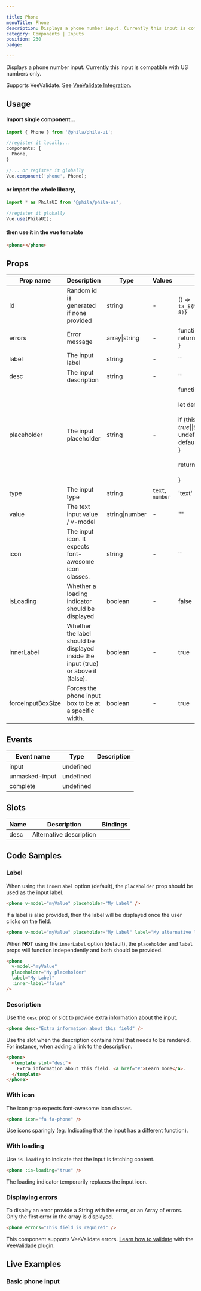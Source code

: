 ```yaml
---

title: Phone
menuTitle: Phone
description: Displays a phone number input. Currently this input is compatible with US numbers only.
category: Components | Inputs
position: 230
badge:

---
```


Displays a phone number input. Currently this input is compatible with US numbers only.

<alert>Supports VeeValidate. See [VeeValidate Integration](/vendors/vee-validate-integration).</alert>

## Usage

#### Import single component...

```js
import { Phone } from '@phila/phila-ui';

//register it locally...
components: {
  Phone,
}

//... or register it globally
Vue.component('phone', Phone);
```

#### or import the whole library,

```js
import * as PhilaUI from "@phila/phila-ui";

//register it globally
Vue.use(PhilaUI);
```

#### then use it in the vue template

```html
<phone></phone>
```

## Props

| Prop name         | Description                                                                        | Type           | Values           | Default                                                                                                                                                                                                                                                |
| ----------------- | ---------------------------------------------------------------------------------- | -------------- | ---------------- | ------------------------------------------------------------------------------------------------------------------------------------------------------------------------------------------------------------------------------------------------------ |
| id                | Random id is generated if none provided                                            | string         | -                | () => `ta_${Math.random().toString(12).substring(2, 8)}`                                                                                                                                                                                               |
| errors            | Error message                                                                      | array\|string  | -                | function() {<br> return '';<br>}                                                                                                                                                                                                                       |
| label             | The input label                                                                    | string         | -                | ''                                                                                                                                                                                                                                                     |
| desc              | The input description                                                              | string         | -                | ''                                                                                                                                                                                                                                                     |
| placeholder       | The input placeholder                                                              | string         | -                | function() {<br><br> let defaultValue = '';<br><br> if (this.$options.propsData.innerLabel === true \|\| this.$options.propsData.innerLabel === undefined) {<br> defaultValue = 'Insert placeholder here';<br> }<br><br> return defaultValue;<br><br>} |
| type              | The input type                                                                     | string         | `text`, `number` | 'text'                                                                                                                                                                                                                                                 |
| value             | The text input value / v-model                                                     | string\|number | -                | ""                                                                                                                                                                                                                                                     |
| icon              | The input icon. It expects font-awesome icon classes.                              | string         | -                | ''                                                                                                                                                                                                                                                     |
| isLoading         | Whether a loading indicator should be displayed                                    | boolean        | -                | false                                                                                                                                                                                                                                                  |
| innerLabel        | Whether the label should be displayed inside the input (true) or above it (false). | boolean        | -                | true                                                                                                                                                                                                                                                   |
| forceInputBoxSize | Forces the phone input box to be at a specific width.                              | boolean        | -                | true                                                                                                                                                                                                                                                   |

## Events

| Event name     | Type      | Description |
| -------------- | --------- | ----------- |
| input          | undefined |
| unmasked-input | undefined |
| complete       | undefined |

## Slots

| Name | Description             | Bindings |
| ---- | ----------------------- | -------- |
| desc | Alternative description |          |

## Code Samples

### Label

When using the `innerLabel` option (default), the `placeholder` prop should be used as the input label.

```html
<phone v-model="myValue" placeholder="My Label" />
```

If a label is also provided, then the label will be displayed once the user clicks on the field.

```html
<phone v-model="myValue" placeholder="My Label" label="My alternative label" />
```

When **NOT** using the `innerLabel` option (default), the `placeholder` and `label` props will function independently and both should be provided.

```html
<phone
  v-model="myValue"
  placeholder="My placeholder"
  label="My Label"
  :inner-label="false"
/>
```

### Description

Use the `desc` prop or slot to provide extra information about the input.

```html
<phone desc="Extra information about this field" />
```

Use the slot when the description contains html that needs to be rendered. For instance, when adding a link to the description.

```html
<phone>
  <template slot="desc">
    Extra information about this field. <a href="#">Learn more</a>.
  </template>
</phone>
```

### With icon

The icon prop expects font-awesome icon classes.

```html
<phone icon="fa fa-phone" />
```

<alert>Use icons sparingly (eg. Indicating that the input has a different function).</alert>

### With loading

Use `is-loading` to indicate that the input is fetching content.

```html
<phone :is-loading="true" />
```

<alert>The loading indicator temporarily replaces the input icon.</alert>

### Displaying errors

To display an error provide a String with the error, or an Array of errors. Only the first error in the array is displayed.

```html
<phone errors="This field is required" />
```

<alert>This component supports VeeValidate errors. [Learn how to validate](/vee-validate-integration) with the VeeValidade plugin.<a></alert>

## Live Examples

### Basic phone input

<example name="Phone1" height="200"></example>
